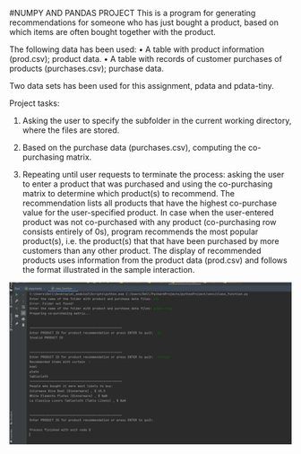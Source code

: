 #NUMPY AND PANDAS PROJECT 
This is a program for generating recommendations for someone who has just bought a product, based on which items are often bought together with the product.

The following data has been used:
• A table with product information (prod.csv); product data.
• A table with records of customer purchases of products (purchases.csv);  purchase data.

Two data sets has been used for this assignment, pdata and pdata-tiny. 

Project tasks:
1. Asking the user to specify the subfolder in the current working directory, where the files are stored.

2. Based on the purchase data (purchases.csv), computing the co-purchasing matrix. 

3. Repeating until user requests to terminate the process: asking the user to enter a product that was purchased and using the co-purchasing matrix to determine which product(s) 
to recommend. The recommendation lists all products that have the highest co-purchase value for the user-specified product. 
In case when the user-entered product was not co-purchased with any product (co-purchasing row consists entirely of 0s), 
 program recommends the most popular product(s), i.e. the product(s) that that have been purchased by more customers than any other product.
The display of recommended products uses information from the product data (prod.csv) and follows the format illustrated in the sample interaction.

![Project](py.PNG)



